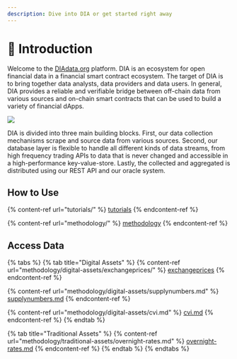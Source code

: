```yaml
---
description: Dive into DIA or get started right away
---
```


# 👋 Introduction

Welcome to the [DIAdata.org](https://diadata.org) platform. DIA is an ecosystem for open financial data in a financial smart contract ecosystem. The target of DIA is to bring together data analysts, data providers and data users. In general, DIA provides a reliable and verifiable bridge between off-chain data from various sources and on-chain smart contracts that can be used to build a variety of financial dApps.&#x20;

![](../.gitbook/assets/architecture.png)

DIA is divided into three main building blocks. First, our data collection mechanisms scrape and source data from various sources. Second, our database layer is flexible to handle all different kinds of data streams, from high frequency trading APIs to data that is never changed and accessible in a high-performance key-value-store. Lastly, the collected and aggregated is distributed using our REST API and our oracle system.

## How to Use

{% content-ref url="tutorials/" %}
[tutorials](tutorials/)
{% endcontent-ref %}

{% content-ref url="methodology/" %}
[methodology](methodology/)
{% endcontent-ref %}

## Access Data

{% tabs %}
{% tab title="Digital Assets" %}
{% content-ref url="methodology/digital-assets/exchangeprices/" %}
[exchangeprices](methodology/digital-assets/exchangeprices/)
{% endcontent-ref %}

{% content-ref url="methodology/digital-assets/supplynumbers.md" %}
[supplynumbers.md](methodology/digital-assets/supplynumbers.md)
{% endcontent-ref %}

{% content-ref url="methodology/digital-assets/cvi.md" %}
[cvi.md](methodology/digital-assets/cvi.md)
{% endcontent-ref %}
{% endtab %}

{% tab title="Traditional Assets" %}
{% content-ref url="methodology/traditional-assets/overnight-rates.md" %}
[overnight-rates.md](methodology/traditional-assets/overnight-rates.md)
{% endcontent-ref %}
{% endtab %}
{% endtabs %}

